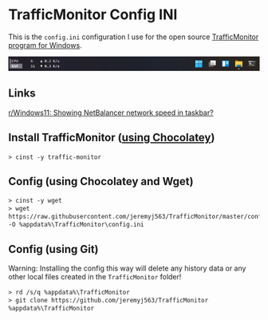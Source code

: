 # TrafficMonitor Config INI
This is the `config.ini` configuration I use for the open source [TrafficMonitor program for Windows](https://github.com/zhongyang219/TrafficMonitor).

![traffic-monitor-example](example.png "example")

## Links
[r/Windows11: Showing NetBalancer network speed in taskbar?](https://www.reddit.com/r/Windows11/comments/p7v07m/showing_netbalancer_network_speed_in_taskbar/)

## Install TrafficMonitor ([using Chocolatey](https://community.chocolatey.org/packages/traffic-monitor))
```
> cinst -y traffic-monitor
```

## Config (using Chocolatey and Wget)
```
> cinst -y wget
> wget https://raw.githubusercontent.com/jeremyj563/TrafficMonitor/master/config.ini -O %appdata%\TrafficMonitor\config.ini
```

## Config (using Git)
Warning: Installing the config this way will delete any history data or any other local files created in the `TrafficMonitor` folder!
```
> rd /s/q %appdata%\TrafficMonitor
> git clone https://github.com/jeremyj563/TrafficMonitor %appdata%\TrafficMonitor
```
